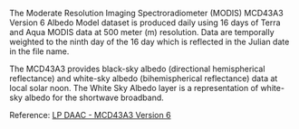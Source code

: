 The Moderate Resolution Imaging Spectroradiometer (MODIS) MCD43A3 Version 6 Albedo Model dataset is produced daily using 16 days of Terra and Aqua MODIS data at 500 meter (m) resolution. Data are temporally weighted to the ninth day of the 16 day which is reflected in the Julian date in the file name.

The MCD43A3 provides black-sky albedo (directional hemispherical reflectance) and white-sky albedo (bihemispherical reflectance) data at local solar noon. The White Sky Albedo layer is a representation of white-sky albedo for the shortwave broadband.

Reference: [LP DAAC - MCD43A3 Version 6](https://doi.org/10.5067/MODIS/MCD43A3.006)
